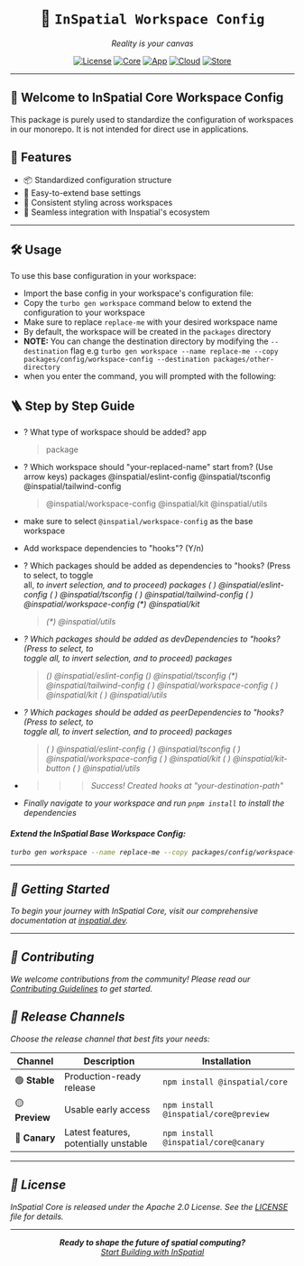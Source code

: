 <div align="center">
  <!-- <img src="https://your-image-url.com/inspatial-logo.png" alt="InSpatial Core Logo" width="200"/> -->

# 🚀 `InSpatial Workspace Config`

_Reality is your canvas_

[![License](https://img.shields.io/badge/license-Apache%202.0-blue.svg)](https://opensource.org/licenses/Apache-2.0)
[![Core](https://img.shields.io/badge/core-inspatial.dev-brightgreen.svg)](https://www.inspatial.dev)
[![App](https://img.shields.io/badge/app-inspatial.app-purple.svg)](https://www.inspatial.app)
[![Cloud](https://img.shields.io/badge/cloud-inspatial.cloud-yellow.svg)](https://www.inspatial.cloud)
[![Store](https://img.shields.io/badge/store-inspatial.store-red.svg)](https://www.inspatial.store)

</div>

---

## 🌟 Welcome to InSpatial Core Workspace Config

This package is purely used to standardize the configuration of workspaces in our monorepo. It is not intended for direct use in applications.

## 🌟 Features

- 📦 Standardized configuration structure
- 🔧 Easy-to-extend base settings
- 🎨 Consistent styling across workspaces
- 🔗 Seamless integration with Inspatial's ecosystem

---

## 🛠️ Usage

<!-- <div align="center">
  <img src="https://your-image-url.com/inspatial-kit.png" alt="InSpatial Kit" width="150"/>
</div> -->

To use this base configuration in your workspace:

- Import the base config in your workspace's configuration file:
- Copy the `turbo gen workspace` command below to extend the configuration to your workspace
- Make sure to replace `replace-me` with your desired workspace name
- By default, the workspace will be created in the `packages` directory
- **NOTE:** You can change the destination directory by modifying the `--destination` flag e.g `turbo gen workspace --name replace-me --copy packages/config/workspace-config --destination packages/other-directory`
- when you enter the command, you will prompted with the following:

## 🪜 Step by Step Guide

- ? What type of workspace should be added?
  app

  > package

- ? Which workspace should "your-replaced-name" start from? (Use arrow keys)
  packages
  @inspatial/eslint-config
  @inspatial/tsconfig
  @inspatial/tailwind-config

  > @inspatial/workspace-config
  > @inspatial/kit
  > @inspatial/utils

- make sure to select `@inspatial/workspace-config` as the base workspace

- Add workspace dependencies to "hooks"? (Y/n)
- ? Which packages should be added as dependencies to "hooks? (Press <space> to select, <a> to toggle  
  all, <i> to invert selection, and <enter> to proceed)
  packages
  ( ) @inspatial/eslint-config
  ( ) @inspatial/tsconfig
  ( ) @inspatial/tailwind-config
  ( ) @inspatial/workspace-config
  (\*) @inspatial/kit

  > (\*) @inspatial/utils

- ? Which packages should be added as devDependencies to "hooks? (Press <space> to select, <a> to  
  toggle all, <i> to invert selection, and <enter> to proceed)
  packages

  > (_) @inspatial/eslint-config
  > (_) @inspatial/tsconfig
  > (\*) @inspatial/tailwind-config
  > ( ) @inspatial/workspace-config
  > ( ) @inspatial/kit
  > ( ) @inspatial/utils

- ? Which packages should be added as peerDependencies to "hooks? (Press <space> to select, <a> to  
  toggle all, <i> to invert selection, and <enter> to proceed)
  packages

  > ( ) @inspatial/eslint-config
  > ( ) @inspatial/tsconfig
  > ( ) @inspatial/workspace-config
  > ( ) @inspatial/kit
  > ( ) @inspatial/kit-button
  > ( ) @inspatial/utils

- > > > Success! Created hooks at "your-destination-path"
- Finally navigate to your workspace and run `pnpm install` to install the dependencies

#### Extend the InSpatial Base Workspace Config:

```bash
turbo gen workspace --name replace-me --copy packages/config/workspace-config --destination packages/replace-me
```

---

## 🚀 Getting Started

To begin your journey with InSpatial Core, visit our comprehensive documentation at [inspatial.dev](https://www.inspatial.dev).

---

## 🤝 Contributing

We welcome contributions from the community! Please read our [Contributing Guidelines](CONTRIBUTING.md) to get started.

## 🚀 Release Channels

Choose the release channel that best fits your needs:

| Channel        | Description                           | Installation                          |
| -------------- | ------------------------------------- | ------------------------------------- |
| 🟢 **Stable**  | Production-ready release              | `npm install @inspatial/core`         |
| 🟡 **Preview** | Usable early access                   | `npm install @inspatial/core@preview` |
| 🔴 **Canary**  | Latest features, potentially unstable | `npm install @inspatial/core@canary`  |

---

## 📄 License

InSpatial Core is released under the Apache 2.0 License. See the [LICENSE](LICENSE) file for details.

---

<div align="center">
  <strong>Ready to shape the future of spatial computing?</strong>
  <br>
  <a href="https://www.inspatial.app">Start Building with InSpatial</a>
</div>
